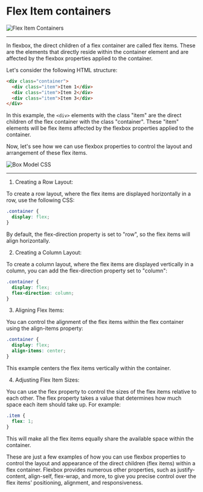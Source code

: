 # Flex Item containers

![Flex Item Containers](https://sbsharma.com/wp-content/uploads/2020/05/flex-container-items.png)

***

In flexbox, the direct children of a flex container are called flex items. These are the elements that directly reside within the container element and are affected by the flexbox properties applied to the container.

Let's consider the following HTML structure:

```html
<div class="container">
  <div class="item">Item 1</div>
  <div class="item">Item 2</div>
  <div class="item">Item 3</div>
</div>
```

In this example, the `<div>` elements with the class "item" are the direct children of the flex container with the class "container". These "item" elements will be flex items affected by the flexbox properties applied to the container.

Now, let's see how we can use flexbox properties to control the layout and arrangement of these flex items.

![Box Model CSS](https://jogendras.files.wordpress.com/2019/02/flex-demo-direction.png)

***

1. Creating a Row Layout:

To create a row layout, where the flex items are displayed horizontally in a row, use the following CSS:

```css
.container {
  display: flex;
}
```

By default, the flex-direction property is set to "row", so the flex items will align horizontally.

2. Creating a Column Layout:

To create a column layout, where the flex items are displayed vertically in a column, you can add the flex-direction property set to "column":

```css
.container {
  display: flex;
  flex-direction: column;
}
```

3. Aligning Flex Items:

You can control the alignment of the flex items within the flex container using the align-items property:

```css
.container {
  display: flex;
  align-items: center;
}
```

This example centers the flex items vertically within the container.

4. Adjusting Flex Item Sizes:

You can use the flex property to control the sizes of the flex items relative to each other. The flex property takes a value that determines how much space each item should take up. For example:

```css
.item {
  flex: 1;
}
```

This will make all the flex items equally share the available space within the container.

These are just a few examples of how you can use flexbox properties to control the layout and appearance of the direct children (flex items) within a flex container. Flexbox provides numerous other properties, such as justify-content, align-self, flex-wrap, and more, to give you precise control over the flex items' positioning, alignment, and responsiveness.